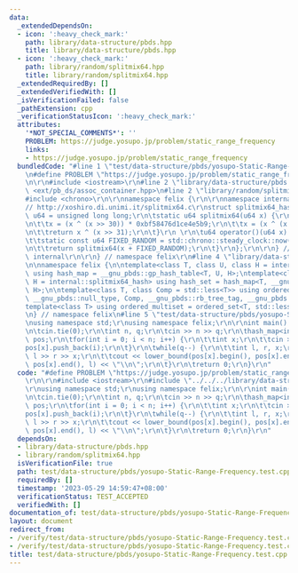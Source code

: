 ```yaml
---
data:
  _extendedDependsOn:
  - icon: ':heavy_check_mark:'
    path: library/data-structure/pbds.hpp
    title: library/data-structure/pbds.hpp
  - icon: ':heavy_check_mark:'
    path: library/random/splitmix64.hpp
    title: library/random/splitmix64.hpp
  _extendedRequiredBy: []
  _extendedVerifiedWith: []
  _isVerificationFailed: false
  _pathExtension: cpp
  _verificationStatusIcon: ':heavy_check_mark:'
  attributes:
    '*NOT_SPECIAL_COMMENTS*': ''
    PROBLEM: https://judge.yosupo.jp/problem/static_range_frequency
    links:
    - https://judge.yosupo.jp/problem/static_range_frequency
  bundledCode: "#line 1 \"test/data-structure/pbds/yosupo-Static-Range-Frequency.test.cpp\"\
    \n#define PROBLEM \"https://judge.yosupo.jp/problem/static_range_frequency\"\r\
    \n\r\n#include <iostream>\r\n#line 2 \"library/data-structure/pbds.hpp\"\n#include\
    \ <ext/pb_ds/assoc_container.hpp>\n#line 2 \"library/random/splitmix64.hpp\"\n\
    #include <chrono>\r\n\r\nnamespace felix {\r\n\r\nnamespace internal {\r\n\r\n\
    // http://xoshiro.di.unimi.it/splitmix64.c\r\nstruct splitmix64_hash {\r\n\tusing\
    \ u64 = unsigned long long;\r\n\tstatic u64 splitmix64(u64 x) {\r\n\t\tx += 0x9e3779b97f4a7c15;\r\
    \n\t\tx = (x ^ (x >> 30)) * 0xbf58476d1ce4e5b9;\r\n\t\tx = (x ^ (x >> 27)) * 0x94d049bb133111eb;\r\
    \n\t\treturn x ^ (x >> 31);\r\n\t}\r\n \r\n\tu64 operator()(u64 x) const {\r\n\
    \t\tstatic const u64 FIXED_RANDOM = std::chrono::steady_clock::now().time_since_epoch().count();\r\
    \n\t\treturn splitmix64(x + FIXED_RANDOM);\r\n\t}\r\n};\r\n\r\n} // namespace\
    \ internal\r\n\r\n} // namespace felix\r\n#line 4 \"library/data-structure/pbds.hpp\"\
    \n\nnamespace felix {\n\ntemplate<class T, class U, class H = internal::splitmix64_hash>\
    \ using hash_map = __gnu_pbds::gp_hash_table<T, U, H>;\ntemplate<class T, class\
    \ H = internal::splitmix64_hash> using hash_set = hash_map<T, __gnu_pbds::null_type,\
    \ H>;\n\ntemplate<class T, class Comp = std::less<T>> using ordered_set = __gnu_pbds::tree<T,\
    \ __gnu_pbds::null_type, Comp, __gnu_pbds::rb_tree_tag, __gnu_pbds::tree_order_statistics_node_update>;\n\
    template<class T> using ordered_multiset = ordered_set<T, std::less_equal<T>>;\n\
    \n} // namespace felix\n#line 5 \"test/data-structure/pbds/yosupo-Static-Range-Frequency.test.cpp\"\
    \nusing namespace std;\r\nusing namespace felix;\r\n\r\nint main() {\r\n\tios::sync_with_stdio(false);\r\
    \n\tcin.tie(0);\r\n\tint n, q;\r\n\tcin >> n >> q;\r\n\thash_map<int, vector<int>>\
    \ pos;\r\n\tfor(int i = 0; i < n; i++) {\r\n\t\tint x;\r\n\t\tcin >> x;\r\n\t\t\
    pos[x].push_back(i);\r\n\t}\r\n\twhile(q--) {\r\n\t\tint l, r, x;\r\n\t\tcin >>\
    \ l >> r >> x;\r\n\t\tcout << lower_bound(pos[x].begin(), pos[x].end(), r) - lower_bound(pos[x].begin(),\
    \ pos[x].end(), l) << \"\\n\";\r\n\t}\r\n\treturn 0;\r\n}\r\n"
  code: "#define PROBLEM \"https://judge.yosupo.jp/problem/static_range_frequency\"\
    \r\n\r\n#include <iostream>\r\n#include \"../../../library/data-structure/pbds.hpp\"\
    \r\nusing namespace std;\r\nusing namespace felix;\r\n\r\nint main() {\r\n\tios::sync_with_stdio(false);\r\
    \n\tcin.tie(0);\r\n\tint n, q;\r\n\tcin >> n >> q;\r\n\thash_map<int, vector<int>>\
    \ pos;\r\n\tfor(int i = 0; i < n; i++) {\r\n\t\tint x;\r\n\t\tcin >> x;\r\n\t\t\
    pos[x].push_back(i);\r\n\t}\r\n\twhile(q--) {\r\n\t\tint l, r, x;\r\n\t\tcin >>\
    \ l >> r >> x;\r\n\t\tcout << lower_bound(pos[x].begin(), pos[x].end(), r) - lower_bound(pos[x].begin(),\
    \ pos[x].end(), l) << \"\\n\";\r\n\t}\r\n\treturn 0;\r\n}\r\n"
  dependsOn:
  - library/data-structure/pbds.hpp
  - library/random/splitmix64.hpp
  isVerificationFile: true
  path: test/data-structure/pbds/yosupo-Static-Range-Frequency.test.cpp
  requiredBy: []
  timestamp: '2023-05-29 14:59:47+08:00'
  verificationStatus: TEST_ACCEPTED
  verifiedWith: []
documentation_of: test/data-structure/pbds/yosupo-Static-Range-Frequency.test.cpp
layout: document
redirect_from:
- /verify/test/data-structure/pbds/yosupo-Static-Range-Frequency.test.cpp
- /verify/test/data-structure/pbds/yosupo-Static-Range-Frequency.test.cpp.html
title: test/data-structure/pbds/yosupo-Static-Range-Frequency.test.cpp
---
```

